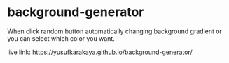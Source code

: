 # background-generator

When click random button automatically changing background gradient or you can select which color you want.

live link: https://yusufkarakaya.github.io/background-generator/
